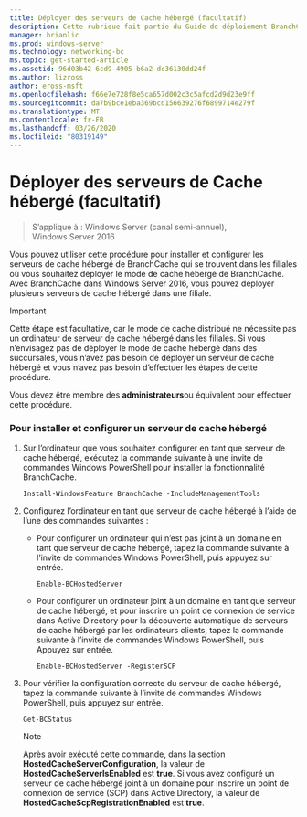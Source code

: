```yaml
---
title: Déployer des serveurs de Cache hébergé (facultatif)
description: Cette rubrique fait partie du Guide de déploiement BranchCache pour Windows Server 2016, qui montre comment déployer BranchCache en mode de cache distribué et hébergé pour optimiser l’utilisation de la bande passante WAN dans les filiales.
manager: brianlic
ms.prod: windows-server
ms.technology: networking-bc
ms.topic: get-started-article
ms.assetid: 96d03b42-6cd9-4905-b6a2-dc36130dd24f
ms.author: lizross
author: eross-msft
ms.openlocfilehash: f66e7e728f8e5ca657d002c3c5afcd2d9d23e9ff
ms.sourcegitcommit: da7b9bce1eba369bcd156639276f6899714e279f
ms.translationtype: MT
ms.contentlocale: fr-FR
ms.lasthandoff: 03/26/2020
ms.locfileid: "80319149"
---
```

# <a name="deploy-hosted-cache-servers-optional"></a>Déployer des serveurs de Cache hébergé (facultatif)

>S’applique à : Windows Server (canal semi-annuel), Windows Server 2016

Vous pouvez utiliser cette procédure pour installer et configurer les serveurs de cache hébergé de BranchCache qui se trouvent dans les filiales où vous souhaitez déployer le mode de cache hébergé de BranchCache. Avec BranchCache dans Windows Server 2016, vous pouvez déployer plusieurs serveurs de cache hébergé dans une filiale.  
  
> [!IMPORTANT]  
> Cette étape est facultative, car le mode de cache distribué ne nécessite pas un ordinateur de serveur de cache hébergé dans les filiales. Si vous n’envisagez pas de déployer le mode de cache hébergé dans des succursales, vous n’avez pas besoin de déployer un serveur de cache hébergé et vous n’avez pas besoin d’effectuer les étapes de cette procédure.  
  
Vous devez être membre des **administrateurs**ou équivalent pour effectuer cette procédure.  
  
### <a name="to-install-and-configure-a-hosted-cache-server"></a>Pour installer et configurer un serveur de cache hébergé  
  
1.  Sur l’ordinateur que vous souhaitez configurer en tant que serveur de cache hébergé, exécutez la commande suivante à une invite de commandes Windows PowerShell pour installer la fonctionnalité BranchCache.  
  
    `Install-WindowsFeature BranchCache -IncludeManagementTools`  
  
2.  Configurez l’ordinateur en tant que serveur de cache hébergé à l’aide de l’une des commandes suivantes :  
  
    -   Pour configurer un ordinateur qui n’est pas joint à un domaine en tant que serveur de cache hébergé, tapez la commande suivante à l’invite de commandes Windows PowerShell, puis appuyez sur entrée.  
  
        `Enable-BCHostedServer`  
  
    -   Pour configurer un ordinateur joint à un domaine en tant que serveur de cache hébergé, et pour inscrire un point de connexion de service dans Active Directory pour la découverte automatique de serveurs de cache hébergé par les ordinateurs clients, tapez la commande suivante à l’invite de commandes Windows PowerShell, puis Appuyez sur entrée.  
  
        `Enable-BCHostedServer -RegisterSCP`  
  
3.  Pour vérifier la configuration correcte du serveur de cache hébergé, tapez la commande suivante à l’invite de commandes Windows PowerShell, puis appuyez sur entrée.  
  
    `Get-BCStatus`  
  
    > [!NOTE]  
    > Après avoir exécuté cette commande, dans la section **HostedCacheServerConfiguration**, la valeur de **HostedCacheServerIsEnabled** est **true**. Si vous avez configuré un serveur de cache hébergé joint à un domaine pour inscrire un point de connexion de service (SCP) dans Active Directory, la valeur de **HostedCacheScpRegistrationEnabled** est **true**.  
  

